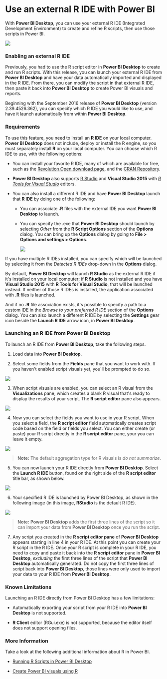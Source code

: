 <properties
   pageTitle="Use an external R IDE with Power BI"
   description="You can launch and use an external IDE with Power BI"
   services="powerbi"
   documentationCenter=""
   authors="davidiseminger"
   manager="mblythe"
   backup=""
   editor=""
   tags=""
   qualityFocus="no"
   qualityDate=""/>

<tags
   ms.service="powerbi"
   ms.devlang="NA"
   ms.topic="article"
   ms.tgt_pltfrm="NA"
   ms.workload="powerbi"
   ms.date="12/01/2016"
   ms.author="davidi"/>

# Use an external R IDE with Power BI

With **Power BI Desktop**, you can use your external R IDE (Integrated Development Environment) to create and refine R scripts, then use those scripts in Power BI.

![](media/powerbi-desktop-r-ide/r-ide_1a.png)

### Enabling an external R IDE

Previously, you had to use the R script editor in **Power BI Desktop** to create and run R scripts. With this release, you can launch your external R IDE from **Power BI Desktop** and have your data automatically imported and displayed in the R IDE. From there, you can modify the script in that external R IDE, then paste it back into **Power BI Desktop** to create Power BI visuals and reports.

Beginning with the September 2016 release of **Power BI Desktop** (version 2.39.4526.362), you can specify which R IDE you would like to use, and have it launch automatically from within **Power BI Desktop**.

### Requirements

To use this feature, you need to install an **R IDE** on your local computer. **Power BI Desktop** does not include, deploy or install the R engine, so you must separately install **R** on your local computer. You can choose which R IDE to use, with the following options:

-   You can install your favorite R IDE, many of which are available for free, such as the [Revolution Open download page](https://mran.revolutionanalytics.com/download/), and the [CRAN Repository](https://cran.r-project.org/bin/windows/base/).

-   **Power BI Desktop** also supports [R Studio](https://www.rstudio.com/) and **Visual Studio 2015** with [*R Tools for Visual Studio*](https://beta.visualstudio.com/vs/rtvs/) editors.

-   You can also install a different R IDE and have **Power BI Desktop** launch that **R IDE** by doing one of the following:
    -   You can associate **.R** files with the external IDE you want **Power BI Desktop** to launch.
    -   You can specify the .exe that **Power BI Desktop** should launch by selecting *Other* from the **R Script Options** section of the **Options** dialog. You can bring up the **Options** dialog by going to **File > Options and settings > Options**.

        ![](media/powerbi-desktop-r-ide/r-ide_1b.png)

If you have multiple R IDEs installed, you can specify which will be launched by selecting it from the *Detected R IDEs* drop-down in the **Options** dialog.

By default, **Power BI Desktop** will launch **R Studio** as the external R IDE if it's installed on your local computer; if **R Studio** is not installed and you have **Visual Studio 2015** with **R Tools for Visual Studio**, that will be launched instead. If neither of those R IDEs is installed, the application associated with **.R** files is launched.

And if no **.R** file association exists, it's possible to specify a path to a custom IDE in the *Browse to your preferred R IDE* section of the **Options** dialog. You can also launch a different R IDE by selecting the **Settings** gear icon beside the **Launch R IDE** arrow icon, in **Power BI Desktop**.

### Launching an R IDE from Power BI Desktop

To launch an R IDE from **Power BI Desktop**, take the following steps.

1.   Load data into **Power BI Desktop**.

2.   Select some fields from the **Fields** pane that you want to work with. If you haven't enabled script visuals yet, you'll be prompted to do so.

   ![](media/powerbi-desktop-r-ide/r-ide_3.png)

3.   When script visuals are enabled, you can select an R visual from the **Visualizations** pane, which creates a blank R visual that's ready to display the results of your script. The **R script editor** pane also appears.

   ![](media/powerbi-desktop-r-ide/r-ide_4.png)

4.   Now you can select the fields you want to use in your R script. When you select a field, the **R script editor** field automatically creates script code based on the field or fields you select. You can either create (or paste) your R script directly in the **R script editor** pane, your you can leave it empty.

   ![](media/powerbi-desktop-r-ide/r-ide_5.png)

   > **Note:** The default aggregation type for R visuals is *do not summarize*.

5.   You can now launch your R IDE directly from **Power BI Desktop**. Select the **Launch R IDE** button, found on the right side of the **R script editor** title bar, as shown below.

   ![](media/powerbi-desktop-r-ide/r-ide_6.png)

6.   Your specified R IDE is launched by Power BI Desktop, as shown in the following image (in this image, **RStudio** is the default R IDE).

   ![](media/powerbi-desktop-r-ide/r-ide_7.png)

   > **Note:** **Power BI Desktop** adds the first three lines of the script so it can import your data from **Power BI Desktop** once you run the script.

7.   Any script you created in the **R script editor pane** of **Power BI Desktop** appears starting in line 4 in your R IDE. At this point you can create your R script in the R IDE. Once your R script is complete in your R IDE, you need to copy and paste it back into the **R script editor** pane in **Power BI Desktop**, *excluding* the first three lines of the script that **Power BI Desktop** automatically generated. Do not copy the first three lines of script back into **Power BI Desktop**, those lines were only used to import your data to your R IDE from **Power BI Desktop**.


### Known Limitations

Launching an R IDE directly from Power BI Desktop has a few limitations:

-  Automatically exporting your script from your R IDE into **Power BI Desktop** is not supported.

-  **R Client** editor (RGui.exe) is not supported, because the editor itself does not support opening files.

### More Information

Take a look at the following additional information about R in Power BI.

-   [Running R Scripts in Power BI Desktop](powerbi-desktop-r-scripts.md)

-   [Create Power BI visuals using R](powerbi-desktop-r-visuals.md)
